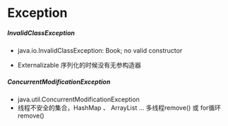 # Exception



##### InvalidClassException

- java.io.InvalidClassException: Book; no valid constructor

- Externalizable 序列化的时候没有无参构造器

##### ConcurrentModificationException

- java.util.ConcurrentModificationException
- 线程不安全的集合，HashMap  、 ArrayList ... 多线程remove() 或 for循环remove()

